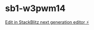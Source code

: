 # sb1-w3pwm14

[Edit in StackBlitz next generation editor ⚡️](https://stackblitz.com/~/github.com/LEDGEZEN/sb1-w3pwm14)
